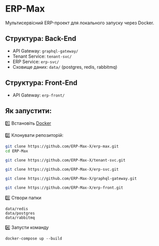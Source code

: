 # ERP-Max

Мультисервісний ERP-проект для локального запуску через Docker.

## Структура: Back-End

- API Gateway: `graphql-gateway/`
- Tenant Service: `tenant-svc/`
- ERP Service: `erp-svc/`
- Сховище даних: `data/` (postgres, redis, rabbitmq)

## Структура: Front-End
- API Gateway: `erp-front/`

## Як запустити:

1️⃣ Встановіть [Docker](https://www.docker.com/products/docker-desktop)

2️⃣ Клонувати репозиторій:

```bash
git clone https://github.com/ERP-Max-X/erp-max.git
cd ERP-Max

git clone https://github.com/ERP-Max-X/tenant-svc.git

git clone https://github.com/ERP-Max-X/erp-svc.git

git clone https://github.com/ERP-Max-X/graphql-gateway.git

git clone https://github.com/ERP-Max-X/erp-front.git
````
3️⃣ Створи папки

    data/redis
    data/postgres
    data/rabbitmq

4️⃣ Запусти команду

    docker-compose up --build

